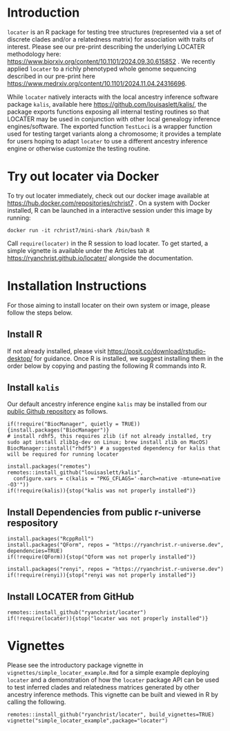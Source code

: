 # Introduction

`locater` is an R package for testing tree structures (represented via a set of discrete clades and/or a relatedness matrix) for association with traits of interest. Please see our pre-print describing the underlying LOCATER methodology here: https://www.biorxiv.org/content/10.1101/2024.09.30.615852 . We recently applied `locater` to a richly phenotyped whole genome sequencing described in our pre-print here https://www.medrxiv.org/content/10.1101/2024.11.04.24316696.

While `locater` natively interacts with the local ancestry inference software package `kalis`, available here https://github.com/louisaslett/kalis/, the package exports functions exposing all internal testing routines so that LOCATER may be used in conjunction with other local genealogy inference engines/software. The exported function `TestLoci` is a wrapper function used for testing target variants along a chromosome; it provides a template for users hoping to adapt `locater` to use a different ancestry inference engine or otherwise customize the testing routine.

# Try out locater via Docker
To try out locater immediately, check out our docker image available at https://hub.docker.com/repositories/rchrist7 .  On a system with Docker installed, R can be launched in a interactive session under this image by running:  
```{bash docker, eval=FALSE}
docker run -it rchrist7/mini-shark /bin/bash R
```
Call  `require(locater)` in the R session to load locater.  To get started, a simple vignette is available under the Articles tab at https://ryanchrist.github.io/locater/ alongside the documentation. 


# Installation Instructions

For those aiming to install locater on their own system or image, please follow the steps below.

## Install R 
If not already installed, please visit https://posit.co/download/rstudio-desktop/ for guidance. Once R is installed, we suggest installing them in the order below by copying and pasting the following R commands into R.

## Install `kalis`
Our default ancestry inference engine `kalis` may be installed from our [public Github repository](https://github.com/louisaslett/kalis/) as follows.

```
if(!require("BiocManager", quietly = TRUE)){install.packages("BiocManager")}
# install rdhf5, this requires zlib (if not already installed, try sudo apt install zlib1g-dev on Linux; brew install zlib on MacOS)
BiocManager::install("rhdf5") # a suggested dependency for kalis that will be required for running locater

install.packages("remotes")
remotes::install_github("louisaslett/kalis",
  configure.vars = c(kalis = "PKG_CFLAGS='-march=native -mtune=native -O3'"))
if(!require(kalis)){stop("kalis was not properly installed")}
```

## Install Dependencies from public r-universe respository

```{r install_from_r_universe,eval=FALSE}
install.packages("RcppRoll")
install.packages("QForm", repos = "https://ryanchrist.r-universe.dev", dependencies=TRUE)
if(!require(QForm)){stop("Qform was not properly installed")}

install.packages("renyi", repos = "https://ryanchrist.r-universe.dev")
if(!require(renyi)){stop("renyi was not properly installed")}
```

## Install LOCATER from GitHub
```{r install_locater,eval=FALSE}
remotes::install_github("ryanchrist/locater")
if(!require(locater)){stop("locater was not properly installed")}
```

# Vignettes
Please see the introductory package vignette in `vignettes/simple_locater_example.Rmd` for a simple example deploying `locater` and a demonstration of how the `locater` package API can be used to test inferred clades and relatedness matrices generated by other ancestry inference methods. This vignette can be built and viewed in R by calling the following.

```{r build_vignette,eval=FALSE}
remotes::install_github("ryanchrist/locater", build_vignettes=TRUE)
vignette("simple_locater_example",package="locater")
```
